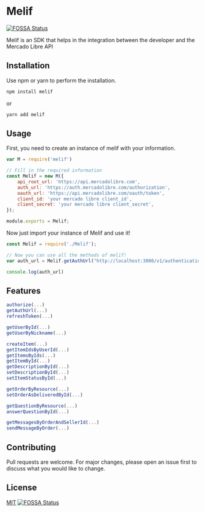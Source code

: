 # Melif
[![FOSSA Status](https://app.fossa.io/api/projects/git%2Bgithub.com%2FGuilhermeCunha%2Fmelif-nodejs-lib.svg?type=shield)](https://app.fossa.io/projects/git%2Bgithub.com%2FGuilhermeCunha%2Fmelif-nodejs-lib?ref=badge_shield)


Melif is an SDK that helps in the integration between the developer and the Mercado Libre API

## Installation

Use npm or yarn to perform the installation.

```bash
npm install melif
```
or 
```bash
yarn add melif
```

## Usage

First, you need to create an instance of melif with your information.
```javascript
var M = require('melif')

// Fill in the required information
const Melif = new M({
    api_root_url: 'https://api.mercadolibre.com',
    auth_url: 'https://auth.mercadolibre.com/authorization',
    oauth_url: 'https://api.mercadolibre.com/oauth/token',
    client_id: 'your mercado libre client_id',
    client_secret: 'your mercado libre client_secret',
});

module.exports = Melif;
```

Now just import your instance of Melif and use it!
```javascript
const Melif = require('./Melif');

// Now you can use all the methods of melif!
var auth_url = Melif.getAuthUrl("http://localhost:3000/v1/authentication/authorize");

console.log(auth_url)
```

## Features
```javascript
authorize(...)
getAuthUrl(...)
refreshToken(...)

getUserById(...)
getUserByNickname(...)

createItem(...)
getItemIdsByUserId(...)
getItemsByIds(...)
getItemById(...)
getDescriptionById(...)
setDescriptionById(...)
setItemStatusById(...)

getOrderByResource(...)
setOrderAsDeliveredById(...)

getQuestionByResource(...)
answerQuestionById(...)

getMessagesByOrderAndSellerId(...)
sendMessageByOrder(...)
```
## Contributing
Pull requests are welcome. For major changes, please open an issue first to discuss what you would like to change.

<!--Please make sure to update tests as appropriate-->

## License
[MIT](https://choosealicense.com/licenses/mit/)
[![FOSSA Status](https://app.fossa.com/api/projects/git%2Bgithub.com%2FGuilhermeCunha%2Fmelif-nodejs-lib.svg?type=large)](https://app.fossa.com/projects/git%2Bgithub.com%2FGuilhermeCunha%2Fmelif-nodejs-lib?ref=badge_large)
